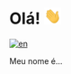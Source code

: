 # Olá! <img  src="https://raw.githubusercontent.com/ABSphreak/ABSphreak/master/gifs/Hi.gif" width="30px"></h1>

[![en](https://img.shields.io/badge/lang-en-red.svg)](https://github.com/JoaoZenaro/JoaoZenaro/blob/main/README.md)

Meu nome é...